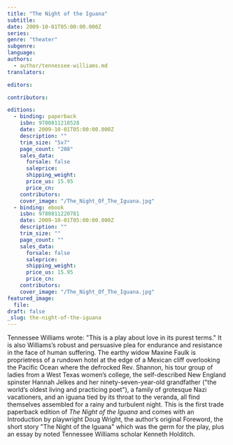 ```yaml
---
title: "The Night of the Iguana"
subtitle:
date: 2009-10-01T05:00:00.000Z
series:
genre: "theater"
subgenre:
language:
authors:
  - author/tennessee-williams.md
translators:

editors:

contributors:

editions:
  - binding: paperback
    isbn: 9780811218528
    date: 2009-10-01T05:00:00.000Z
    description: ""
    trim_size: "5x7"
    page_count: "208"
    sales_data:
      forsale: false
      saleprice:
      shipping_weight:
      price_us: 15.95
      price_cn:
    contributors:
    cover_image: "/The_Night_Of_The_Iguana.jpg"
  - binding: ebook
    isbn: 9780811220781
    date: 2009-10-01T05:00:00.000Z
    description: ""
    trim_size: ""
    page_count: ""
    sales_data:
      forsale: false
      saleprice:
      shipping_weight:
      price_us: 15.95
      price_cn:
    contributors:
    cover_image: "/The_Night_Of_The_Iguana.jpg"
featured_image:
  file:
draft: false
_slug: the-night-of-the-iguana
---
```


Tennessee Williams wrote: "This is a play about love in its purest terms." It is also Williams’s robust and persuasive plea for endurance and resistance in the face of human suffering. The earthy widow Maxine Faulk is proprietress of a rundown hotel at the edge of a Mexican cliff overlooking the Pacific Ocean where the defrocked Rev. Shannon, his tour group of ladies from a West Texas women’s college, the self-described New England spinster Hannah Jelkes and her ninety-seven-year-old grandfather ("the world’s oldest living and practicing poet"), a family of grotesque Nazi vacationers, and an iguana tied by its throat to the veranda, all find themselves assembled for a rainy and turbulent night. This is the first trade paperback edition of _The Night of the Iguana_ and comes with an Introduction by playwright Doug Wright, the author’s original Foreword, the short story "The Night of the Iguana" which was the germ for the play, plus an essay by noted Tennessee Williams scholar Kenneth Holditch.

